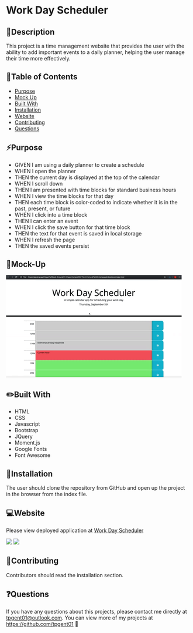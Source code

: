 # Work Day Scheduler

## 💬Description
This project is a time management website that provides the user with the ability to add important events to a daily planner, helping the user manage their time more effectively.

## 📓Table of Contents
* [Purpose](#purpose)
* [Mock Up](#mock-up)
* [Built With](#built_with)
* [Installation](#installation)
* [Website](#website)
* [Contributing](#contributing)
* [Questions](#questions)


## ⚡Purpose 

* GIVEN I am using a daily planner to create a schedule
* WHEN I open the planner
* THEN the current day is displayed at the top of the calendar
* WHEN I scroll down
* THEN I am presented with time blocks for standard business hours
* WHEN I view the time blocks for that day
* THEN each time block is color-coded to indicate whether it is in the past, present, or future
* WHEN I click into a time block
* THEN I can enter an event
* WHEN I click the save button for that time block
* THEN the text for that event is saved in local storage
* WHEN I refresh the page
* THEN the saved events persist


## 🎨Mock-Up
![](mockup.gif)


## :pencil2:Built With
* HTML
* CSS
* Javascript
* Bootstrap
* JQuery
* Moment.js
* Google Fonts
* Font Awesome


## 🔌Installation
The user should clone the repository from GitHub and open up the project in the browser from the index file.


## 💻Website
Please view deployed application at [Work Day Scheduler](https://tpgent01.github.io/work-day-scheduler/)

![](website-1.gif)
![](website-2.gif)


## 📌Contributing
Contributors should read the installation section.


## ❓Questions
If you have any questions about this projects, please contact me directly at tpgent01@outlook.com. 
You can view more of my projects at https://github.com/tpgent01 👾
